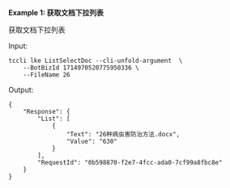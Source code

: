 **Example 1: 获取文档下拉列表**

获取文档下拉列表

Input: 

```
tccli lke ListSelectDoc --cli-unfold-argument  \
    --BotBizId 1714970520775950336 \
    --FileName 26
```

Output: 
```
{
    "Response": {
        "List": [
            {
                "Text": "26种病虫害防治方法.docx",
                "Value": "630"
            }
        ],
        "RequestId": "0b598870-f2e7-4fcc-ada0-7cf99a8fbc8e"
    }
}
```

